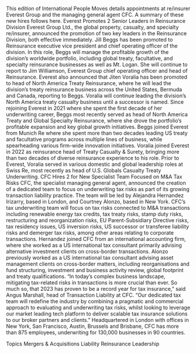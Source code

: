 This edition of International People Moves details appointments at re/insurer Everest Group and the managing general agent CFC.
A summary of these new hires follows here.
Everest Promotes 2 Senior Leaders in Reinsurance Division
Everest Group Ltd., the global property, casualty, and specialty re/insurer, announced the promotion of two key leaders in the Reinsurance Division, both effective immediately.
Jill Beggs has been promoted to Reinsurance executive vice president and chief operating officer of the division. In this role, Beggs will manage the profitable growth of the division’s worldwide portfolio, including global treaty, facultative, and specialty reinsurance businesses as well as Mt. Logan. She will continue to report to Jim Williamson, Everest Group chief operating officer and head of Reinsurance.
Everest also announced that Jiten Voralia has been promoted to head of North America Treaty Reinsurance, where he will lead the division’s treaty reinsurance business across the United States, Bermuda and Canada, reporting to Beggs. Voralia will continue leading the division’s North America treaty casualty business until a successor is named.
Since rejoining Everest in 2021 where she spent the first decade of her underwriting career, Beggs most recently served as head of North America Treaty and Global Specialty Reinsurance, where she drove the portfolio’s profitable expansion and key global growth initiatives. Beggs joined Everest from Munich Re where she spent more than two decades leading US treaty and facultative programs across multiple lines of business, while spearheading various firm-wide innovation initiatives.
Voralia joined Everest in 2022 as reinsurance head of Treaty Casualty & Surety, bringing more than two decades of diverse reinsurance experience to his role. Prior to Everest, Voralia served in various domestic and global leadership roles at Swiss Re, most recently as head of U.S. Globals Casualty Treaty Underwriting.
CFC Hires 2 for New Specialist Team Focused on M&A Tax Risks
CFC, the specialist managing general agent, announced the creation of a dedicated team to focus on underwriting tax risks as part of its growing transaction liability practice.
The team will be led by Alejandra Hernandez Irizarry, based in London, and Courtney Alonzo, based in New York.
CFC’s tax underwriting team will focus on tax risks connected to M&A transactions including renewable energy tax credits, tax treaty risks, stamp duty risks, restructuring and reorganization risks, EU Parent-Subsidiary Directive risks, tax residency issues, US inversion risks, US successor or transferee liability risks and demerger tax risks, among other areas relating to corporate transactions.
Hernandez joined CFC from an international accounting firm, where she worked as a US international tax consultant primarily advising alternative investment clients on cross-border transactions.
Alonzo previously worked as a US international tax consultant advising asset management clients on cross-border matters, including reorganisations and fund structuring, investment and business activity review, global footprint and treaty qualifications.
“In today’s complex business landscape, mitigating tax-related risks in transactions is more crucial than ever. So much so, that 2023 has proven to be a record year for tax insurance,” said Angus Marshall, head of Transaction Liability at CFC. “Our dedicated tax team will redefine the industry by combining a pragmatic and commercial approach to evaluating and underwriting tax risks, whilst looking to leverage our market leading tech platform to deliver scalable tax insurance solutions to our broker partners and clients.”
Headquartered in London with offices in New York, San Francisco, Austin, Brussels and Brisbane, CFC has more than 875 employees, underwriting for 130,000 businesses in 90 countries.

Topics
Mergers & Acquisitions
Liability
Reinsurance
Leadership
